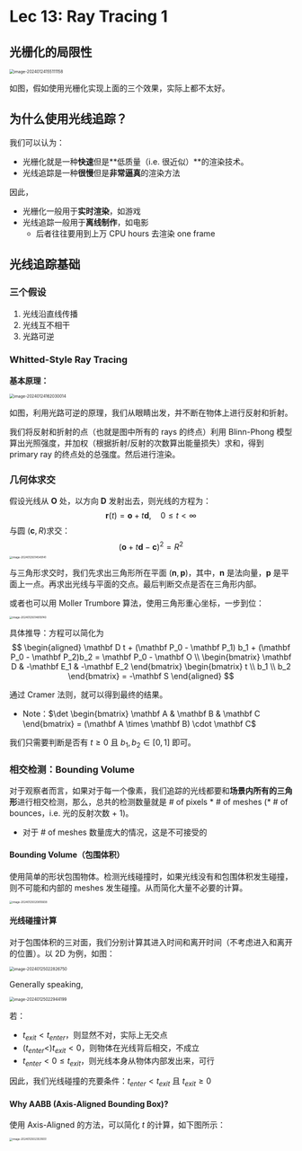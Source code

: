 # Lec 13: Ray Tracing 1

## 光栅化的局限性

<img src="https://cdn.jsdelivr.net/gh/mtdickens/mtd-images/img/image-20240124155111158.png" alt="image-20240124155111158" style="zoom: 50%;" />

如图，假如使用光栅化实现上面的三个效果，实际上都不太好。

## 为什么使用光线追踪？

我们可以认为：

- 光栅化就是一种**快速**但是**低质量（i.e. 很近似）**的渲染技术。
- 光线追踪是一种**很慢**但是**非常逼真**的渲染方法

因此，

- 光栅化一般用于**实时渲染**，如游戏
- 光线追踪一般用于**离线制作**，如电影
  - 后者往往要用到上万 CPU hours 去渲染 one frame

## 光线追踪基础

### 三个假设

1. 光线沿直线传播
2. 光线互不相干
3. 光路可逆

### Whitted-Style Ray Tracing

**基本原理：**

<img src="https://cdn.jsdelivr.net/gh/mtdickens/mtd-images/img/image-20240124162030014.png" alt="image-20240124162030014" style="zoom: 50%;" />

如图，利用光路可逆的原理，我们从眼睛出发，并不断在物体上进行反射和折射。

我们将反射和折射的点（也就是图中所有的 rays 的终点）利用 Blinn-Phong 模型算出光照强度，并加权（根据折射/反射的次数算出能量损失）求和，得到 primary ray 的终点处的总强度。然后进行渲染。

### 几何体求交

假设光线从 $\mathbf O$ 处，以方向 $\mathbf D$ 发射出去，则光线的方程为：
$$
\mathbf{r}(t) = \mathbf{o} + t\mathbf{d}, \quad 0 \leq t < \infty
$$
与圆 $(\mathbf c, R)$求交：
$$
(\mathbf o + t \mathbf d - \mathbf c)^2 = R^2
$$
<img src="https://cdn.jsdelivr.net/gh/mtdickens/mtd-images/img/image-20240125014549141.png" alt="image-20240125014549141" style="zoom:33%;" />

与三角形求交时，我们先求出三角形所在平面 $(\mathbf n, \mathbf p)$，其中，$\mathbf n$ 是法向量，$\mathbf p$ 是平面上一点。再求出光线与平面的交点。最后判断交点是否在三角形内部。

或者也可以用 Moller Trumbore 算法，使用三角形重心坐标，一步到位：

<img src="https://cdn.jsdelivr.net/gh/mtdickens/mtd-images/img/image-20240125014819740.png" alt="image-20240125014819740" style="zoom:33%;" />

具体推导：方程可以简化为
$$
\begin{aligned}
\mathbf D t + (\mathbf P_0 - \mathbf P_1) b_1 + (\mathbf P_0 - \mathbf P_2)b_2 = \mathbf P_0 - \mathbf O \\
\begin{bmatrix} \mathbf D & -\mathbf E_1 & -\mathbf E_2 \end{bmatrix}
\begin{bmatrix} t \\ b_1 \\ b_2 \end{bmatrix} = -\mathbf S
\end{aligned}
$$


通过 Cramer 法则，就可以得到最终的结果。

- Note：$\det \begin{bmatrix} \mathbf A & \mathbf B & \mathbf C \end{bmatrix} = (\mathbf A \times \mathbf B) \cdot \mathbf C$

我们只需要判断是否有 $t \geq 0$ 且 $b_1, b_2 \in \left[0,1\right]$ 即可。

### 相交检测：Bounding Volume

对于观察者而言，如果对于每一个像素，我们追踪的光线都要和**场景内所有的三角形**进行相交检测，那么，总共的检测数量就是 # of pixels * # of meshes (* # of bounces，i.e. 光的反射次数 + 1)。

- 对于 # of meshes 数量庞大的情况，这是不可接受的

#### Bounding Volume（包围体积）

使用简单的形状包围物体。检测光线碰撞时，如果光线没有和包围体积发生碰撞，则不可能和内部的 meshes 发生碰撞。从而简化大量不必要的计算。

<img src="https://cdn.jsdelivr.net/gh/mtdickens/mtd-images/img/image-20240125020810608.png" alt="image-20240125020810608" style="zoom:33%;" />

#### 光线碰撞计算

对于包围体积的三对面，我们分别计算其进入时间和离开时间（不考虑进入和离开的位置）。以 2D 为例，如图：

<img src="https://cdn.jsdelivr.net/gh/mtdickens/mtd-images/img/image-20240125022826750.png" alt="image-20240125022826750" style="zoom:50%;" />

Generally speaking,

<img src="https://cdn.jsdelivr.net/gh/mtdickens/mtd-images/img/image-20240125022944199.png" alt="image-20240125022944199" style="zoom: 50%;" />

若：

- $t_{exit} < t_{enter}$，则显然不对，实际上无交点
- $(t_{enter}<)t_{exit} < 0$，则物体在光线背后相交，不成立
- $t_{enter}<0\leq t_{exit}$，则光线本身从物体内部发出来，可行

因此，我们光线碰撞的充要条件：$t_{enter}<t_{exit}$ 且 $t_{exit} \geq 0$

#### Why AABB (Axis-Aligned Bounding Box)?

使用 Axis-Aligned 的方法，可以简化 $t$ 的计算，如下图所示：

<img src="https://cdn.jsdelivr.net/gh/mtdickens/mtd-images/img/image-20240125023531651.png" alt="image-20240125023531651" style="zoom:33%;" />